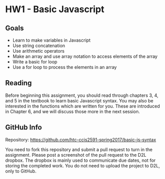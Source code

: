 # HW1 - Basic Javascript

## Goals
- Learn to make variables in Javascript
- Use string concatenation
- Use arithmetic operators
- Make an array and use array notation to access elements of the array
- Write a basic for loop
- Use a for loop to process the elements in an array

## Reading
Before beginning this assignment, you should read through chapters 3, 4, and 5 in the textbook to learn basic Javascript syntax.  You may also be interested in the functions which are written for you.  These are introduced in Chapter 6, and we will discuss those more in the next session. 

## GitHub Info
Repository:  https://github.com/htc-ccis2591-spring2017/basic-js-syntax

You need to fork this repository and submit a pull request to turn in the assignment.  Please post a screenshot of the pull request to the D2L dropbox.  The dropbox is mainly used to communicate due dates, not for storing the completed work.  You do not need to upload the project to D2L, only to GitHub.
